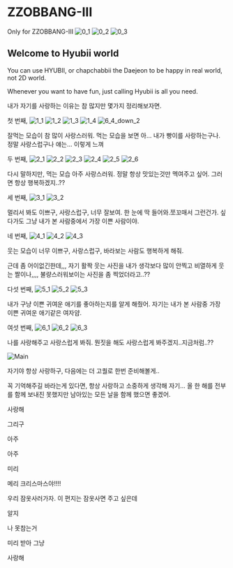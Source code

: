 # ZZOBBANG-III
Only for ZZOBBANG-III
![0_1](https://user-images.githubusercontent.com/120345837/206940974-f6d1b958-1f4a-41cd-8f2f-01725b1e8672.jpg)
![0_2](https://user-images.githubusercontent.com/120345837/206940980-b03380cb-ea7d-4251-93f9-0590d52c82cf.jpg)
![0_3](https://user-images.githubusercontent.com/120345837/206940986-2b7f395d-b413-4c21-9b5b-c049b05dffc8.jpg)

## Welcome to Hyubii world

You can use HYUBII, or chapchabbii the Daejeon to be happy in real world, not 2D world.

Whenever you want to have fun, just calling Hyubii is all you need. 



내가 자기를 사랑하는 이유는 참 많지만 몇가지 정리해보자면.

첫 번째, 
![1_1](https://user-images.githubusercontent.com/120345837/206940989-eff1d90d-08f2-4322-97df-3438ed12cf27.jpg)
![1_2](https://user-images.githubusercontent.com/120345837/206940990-9d637348-c1c4-4af8-82f6-feed8cb96aea.jpg)
![1_3](https://user-images.githubusercontent.com/120345837/206940992-bbff563c-6143-437b-989b-2ed3dca7bdb1.jpg)
![1_4](https://user-images.githubusercontent.com/120345837/206940993-baefa7ae-c8e0-471c-89f6-980579a205e4.jpg)
![6_4_down_2](https://user-images.githubusercontent.com/120345837/206945432-75ffb3d1-3738-4d1e-a7db-e64b04b59818.gif)

잘먹는 모습이 참 많이 사랑스러워. 먹는 모습을 보면 아... 내가 빵이를 사랑하는구나. 정말 사랑스럽구나 얘는...
이렇게 느껴


두 번째, 
![2_1](https://user-images.githubusercontent.com/120345837/206940996-a10c2487-1aea-4180-af48-0025de7b8f31.jpg)
![2_2](https://user-images.githubusercontent.com/120345837/206940997-7dbf64ac-eb17-4d97-aa0d-f2c3cfa80699.jpg)
![2_3](https://user-images.githubusercontent.com/120345837/206941000-cd929f31-1e6e-4774-bfcb-ffc8a4328484.jpg)
![2_4](https://user-images.githubusercontent.com/120345837/206941001-34b3c777-cde2-47eb-81a9-db819b203018.jpg)
![2_5](https://user-images.githubusercontent.com/120345837/206941003-993bae43-d28b-4c9a-bba0-daf5ae66b9da.jpg)
![2_6](https://user-images.githubusercontent.com/120345837/206941005-a4d83bd0-fc66-4a3e-9625-ebe48aac3db9.jpg)

다시 말하지만, 먹는 모습 아주 사랑스러워. 정말 항상 맛있는것만 멕여주고 싶어. 그러면 항상 행복하겠지..??

세 번째,
![3_1](https://user-images.githubusercontent.com/120345837/206941008-8a37b2ae-5775-4c3a-a7fa-de87e5648077.jpg)
![3_2](https://user-images.githubusercontent.com/120345837/206941010-bcca3507-a333-4815-b0dd-b745475c2232.jpg)

멀리서 봐도 이쁘구, 사랑스럽구, 너무 잘보여.
한 눈에 딱 들어와.쪼꼬매서 그런건가. 싶다가도 그냥 내가 본 사람중에서 가장 이쁜 사람이야.


네 번째,
![4_1](https://user-images.githubusercontent.com/120345837/206941012-56bdc119-19b6-4062-b1aa-19251c8a9189.jpg)
![4_2](https://user-images.githubusercontent.com/120345837/206941013-e48fa4f1-c3f8-43a5-880a-0d75e4ebd797.jpg)
![4_3](https://user-images.githubusercontent.com/120345837/206941014-def5cf1f-3bd8-447d-8679-96ea0b23c72e.jpg)


웃는 모습이 너무 이쁘구, 사랑스럽구, 바라보는 사람도 행복하게 해줘. 

근데 좀 어이없긴한데,,,
자기 활짝 웃는 사진을 내가 생각보다 많이 안찍고 비열하게 웃는 짤이나,,,, 불량스러워보이는 사진을 좀 찍었더라고..??


다섯 번째,
![5_1](https://user-images.githubusercontent.com/120345837/206941015-262dc48e-1420-4a6b-aea7-c5ae1d431e63.jpg)
![5_2](https://user-images.githubusercontent.com/120345837/206941016-99917b3f-76c8-490e-a11d-a08c48df13aa.jpg)
![5_3](https://user-images.githubusercontent.com/120345837/206941017-efa601c4-1f85-4680-98f0-6a4810714456.jpg)

내가 구냥 이쁜 귀여운 애기를 좋아하는지를 알게 해줬어. 자기는 내가 본 사람중 가장 이쁜 귀여운 애기같은 여자얌.

여섯 번째,
![6_1](https://user-images.githubusercontent.com/120345837/206941018-9d5b9b17-bf7e-477e-be7b-a3271c21bdc1.jpg)
![6_2](https://user-images.githubusercontent.com/120345837/206941019-d1d169c2-1f32-4c5f-b222-69c7f5d7ed03.jpg)
![6_3](https://user-images.githubusercontent.com/120345837/206941022-933c8112-779f-44c4-b874-1ff153be48c0.jpg)

나를 사랑해주고 사랑스럽게 봐줘. 뭔짓을 해도 사랑스럽게 봐주겠지..지금처럼..??


![Main](https://user-images.githubusercontent.com/120345837/206941734-d56a3719-be16-4479-8a97-ac50d27f4b0f.gif)

자기야
항상 사랑하구, 다음에는 더 고퀄로 한번 준비해볼게..

꼭 기억해주길 바라는게 있다면, 
항상 사랑하고 소중하게 생각해 자기...
올 한 해를 전부를 함께 보내진 못했지만 남아있는 모든 날을 함께 했으면 좋겠어.

사랑해

그리구


아주





아주



미리





메리 크리스마스야!!!!

우리 잠옷사러가자.
이 편지는 잠옷사면 주고 싶은데

알지

나 못참는거

미리 받아 그냥


사랑해
